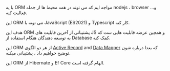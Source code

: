 
با یه ORM مواجه ایم که می تونه در همه محیط ها از جمله nodejs ، browser و... فعالیت کنه.

این ORM می تونه با JavaScript (ES2021) و Typescript کار کنه.

هدف این ORM پشتیبانی از آخرین قابلیت های JS و همچین عرضه قابلیت هایی ست که به توسعه دهندگان هنگام استفاده از Database کمک کنه.

این ORM از هر دو الگوی [Active Record](https://typeorm.io/active-record-data-mapper#what-is-the-active-record-pattern) and [Data Mapper](https://typeorm.io/active-record-data-mapper#what-is-the-data-mapper-pattern) که بعدا درباره شون توضیح خواهیم داد ، پشتیبانی میکنه.

این ORM از Hibernate و Ef Core الهام گرفته است.


